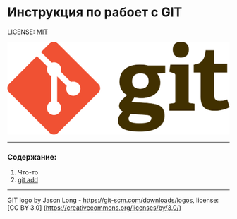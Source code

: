 # Инструкция по рабоет с GIT

LICENSE: [MIT](./license.md)

![git-logo](./Git-logo.png)

---

### Содержание:
1. Что-то
2. [git add](./add.md)



---

GIT logo by Jason Long - https://git-scm.com/downloads/logos, license: [CC BY 3.0] (https://creativecommons.org/licenses/by/3.0/)